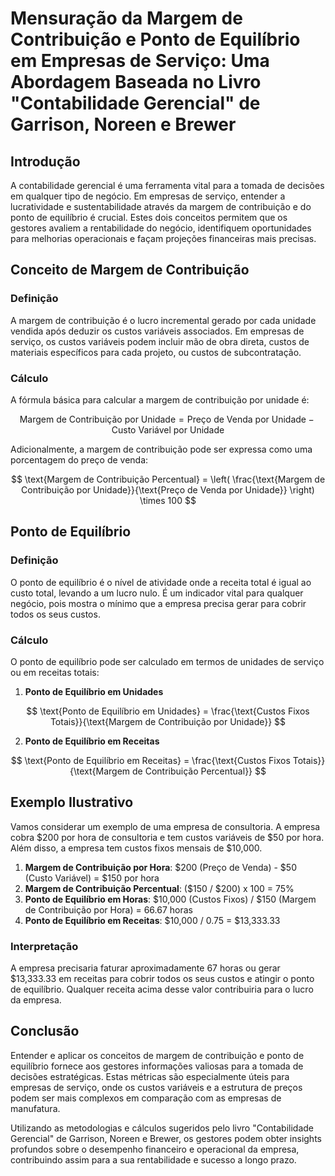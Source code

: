# Mensuração da Margem de Contribuição e Ponto de Equilíbrio em Empresas de Serviço: Uma Abordagem Baseada no Livro "Contabilidade Gerencial" de Garrison, Noreen e Brewer

## Introdução

A contabilidade gerencial é uma ferramenta vital para a tomada de decisões em qualquer tipo de negócio. Em empresas de serviço, entender a lucratividade e sustentabilidade através da margem de contribuição e do ponto de equilíbrio é crucial. Estes dois conceitos permitem que os gestores avaliem a rentabilidade do negócio, identifiquem oportunidades para melhorias operacionais e façam projeções financeiras mais precisas.

## Conceito de Margem de Contribuição

### Definição

A margem de contribuição é o lucro incremental gerado por cada unidade vendida após deduzir os custos variáveis associados. Em empresas de serviço, os custos variáveis podem incluir mão de obra direta, custos de materiais específicos para cada projeto, ou custos de subcontratação.

### Cálculo

A fórmula básica para calcular a margem de contribuição por unidade é:

$$
\text{Margem de Contribuição por Unidade} = \text{Preço de Venda por Unidade} - \text{Custo Variável por Unidade}
$$

Adicionalmente, a margem de contribuição pode ser expressa como uma porcentagem do preço de venda:

$$
\text{Margem de Contribuição Percentual} = \left( \frac{\text{Margem de Contribuição por Unidade}}{\text{Preço de Venda por Unidade}} \right) \times 100
$$

## Ponto de Equilíbrio

### Definição

O ponto de equilíbrio é o nível de atividade onde a receita total é igual ao custo total, levando a um lucro nulo. É um indicador vital para qualquer negócio, pois mostra o mínimo que a empresa precisa gerar para cobrir todos os seus custos.

### Cálculo

O ponto de equilíbrio pode ser calculado em termos de unidades de serviço ou em receitas totais:

1. **Ponto de Equilíbrio em Unidades**

$$
\text{Ponto de Equilíbrio em Unidades} = \frac{\text{Custos Fixos Totais}}{\text{Margem de Contribuição por Unidade}}
$$

2. **Ponto de Equilíbrio em Receitas**

$$
\text{Ponto de Equilíbrio em Receitas} = \frac{\text{Custos Fixos Totais}}{\text{Margem de Contribuição Percentual}}
$$

## Exemplo Ilustrativo

Vamos considerar um exemplo de uma empresa de consultoria. A empresa cobra $200 por hora de consultoria e tem custos variáveis de $50 por hora. Além disso, a empresa tem custos fixos mensais de $10,000.

1. **Margem de Contribuição por Hora**: $200 (Preço de Venda) - $50 (Custo Variável) = $150 por hora
2. **Margem de Contribuição Percentual**: ($150 / $200) x 100 = 75%
3. **Ponto de Equilíbrio em Horas**: $10,000 (Custos Fixos) / $150 (Margem de Contribuição por Hora) = 66.67 horas
4. **Ponto de Equilíbrio em Receitas**: $10,000 / 0.75 = $13,333.33
   
### Interpretação

A empresa precisaria faturar aproximadamente 67 horas ou gerar $13,333.33 em receitas para cobrir todos os seus custos e atingir o ponto de equilíbrio. Qualquer receita acima desse valor contribuiria para o lucro da empresa.

## Conclusão

Entender e aplicar os conceitos de margem de contribuição e ponto de equilíbrio fornece aos gestores informações valiosas para a tomada de decisões estratégicas. Estas métricas são especialmente úteis para empresas de serviço, onde os custos variáveis e a estrutura de preços podem ser mais complexos em comparação com as empresas de manufatura.

Utilizando as metodologias e cálculos sugeridos pelo livro "Contabilidade Gerencial" de Garrison, Noreen e Brewer, os gestores podem obter insights profundos sobre o desempenho financeiro e operacional da empresa, contribuindo assim para a sua rentabilidade e sucesso a longo prazo.
